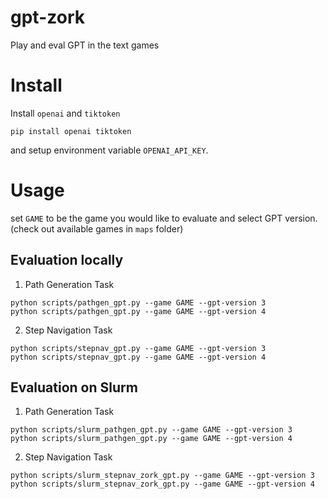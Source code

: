 # gpt-zork
Play and eval GPT in the text games

# Install
Install `openai` and `tiktoken`
```
pip install openai tiktoken
```
and setup environment variable `OPENAI_API_KEY`.

# Usage
set `GAME` to be the game you would like to evaluate and select GPT version. (check out available games in `maps` folder)
## Evaluation locally
1. Path Generation Task
```
python scripts/pathgen_gpt.py --game GAME --gpt-version 3
python scripts/pathgen_gpt.py --game GAME --gpt-version 4
```
2. Step Navigation Task
```
python scripts/stepnav_gpt.py --game GAME --gpt-version 3
python scripts/stepnav_gpt.py --game GAME --gpt-version 4
```
## Evaluation on Slurm
1. Path Generation Task
```
python scripts/slurm_pathgen_gpt.py --game GAME --gpt-version 3
python scripts/slurm_pathgen_gpt.py --game GAME --gpt-version 4
```
2. Step Navigation Task
```
python scripts/slurm_stepnav_zork_gpt.py --game GAME --gpt-version 3
python scripts/slurm_stepnav_zork_gpt.py --game GAME --gpt-version 4
```


